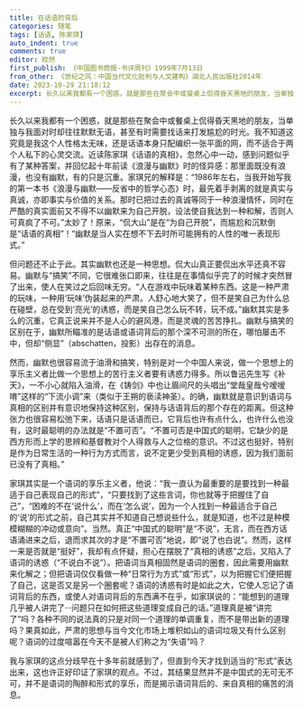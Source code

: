 ```yaml
---
title: 在话语的背后
categories: 随笔
tags: [话语, 陈家琪]
auto_indent: true
comments: true
editor: 皎然
first_publish: 《中国图书商报·书评周刊》1999年7月13日
from_other: 《世纪之风：中国当代文化批判与人文建构》湖北人民出版社2014年
date: 2023-10-29 21:18:12
excerpt: 长久以来我都有一个困惑，就是那些在聚会中或餐桌上侃得昏天黑地的朋友，当单独与我面对时却往往默默无语，甚至有时需要找话来打发尴尬的时光。我不知道这究竟是我这个人性格太无味，还是话语本身只配编织一张平面的网，而不适合于两个人私下的心灵交流。近读陈家琪《话语的真相》，忽然心中一动，感到问题似乎有了某种答案，并回忆起十年前读《浪漫与幽默》时的怪异感：那里面既没有浪漫，也没有幽默，有的只是沉重。家琪兄的解释是：“1986年左右，当我开始写我的第一本书《浪漫与幽默——反省中的哲学心态》时，最先着手剥离的就是真实与真诚，亦即事实与价值的关系。那时已把过去的真诚等同于一种浪漫情怀，同时在严酷的真实面前又不得不以幽默来为自己开脱，设法使自我达到一种和解，否则人可真疯了不可。”太妙了！原来，“侃大山”是在“为自己开脱”，而尴尬和沉默倒是“话语的真相”！“幽默是当人实在想不下去时所可能拥有的人性的唯一表现形式。”
---
```

长久以来我都有一个困惑，就是那些在聚会中或餐桌上侃得昏天黑地的朋友，当单独与我面对时却往往默默无语，甚至有时需要找话来打发尴尬的时光。我不知道这究竟是我这个人性格太无味，还是话语本身只配编织一张平面的网，而不适合于两个人私下的心灵交流。近读陈家琪《话语的真相》，忽然心中一动，感到问题似乎有了某种答案，并回忆起十年前读《浪漫与幽默》时的怪异感：那里面既没有浪漫，也没有幽默，有的只是沉重。家琪兄的解释是：“1986年左右，当我开始写我的第一本书《浪漫与幽默——反省中的哲学心态》时，最先着手剥离的就是真实与真诚，亦即事实与价值的关系。那时已把过去的真诚等同于一种浪漫情怀，同时在严酷的真实面前又不得不以幽默来为自己开脱，设法使自我达到一种和解，否则人可真疯了不可。”太妙了！原来，“侃大山”是在“为自己开脱”，而尴尬和沉默倒是“话语的真相”！“幽默是当人实在想不下去时所可能拥有的人性的唯一表现形式。”

但问题还不止于此。其实幽默也还是一种思想。侃大山真正要侃出水平还真不容易。幽默与“搞笑”不同，它很难张口即来，往往是在事情似乎完了的时候才突然冒了出来，使人在笑过之后回味无穷。“人在游戏中玩味着某种东西。这是一种严肃的玩味，一种用‘玩味’伪装起来的严肃。人舒心地大笑了，但不是笑自己为什么总在碰壁，总在受到‘亮光’的诱惑，而是笑自己怎么玩不转，玩不成。”幽默其实是多么的沉重，它真正说来并不是人心的避风港，而是灵魂的苦苦挣扎。幽默与搞笑的区别在于，幽默所瞄准的是话语或语词背后的那个深不可测的所在，哪怕屡击不中，但却“侧显”（abschatten，投影）出存在的消息。

然而，幽默也很容易流于油滑和搞笑，特别是对一个中国人来说，做一个思想上的享乐主义者比做一个思想上的苦行主义者要有诱惑力得多。所以鲁迅先生写《补天》，一不小心就陷入油滑，在《铸剑》中也让眉间尺的头唱出“堂哉皇哉兮嗳嗳唷”这样的“下流小调”来（类似于王朔的亵渎神圣）。的确，幽默就是意识到语词与真相的区别并有意识地保持这种区别，保持与话语背后的那个存在的距离。但这种张力也很容易松弛下来，话语只是话语而已，它背后也许有点什么，也许什么也没有，这时最聪明的办法就是“不置可否”。“不置可否是中国式的聪明，它缺少的是西方形而上学的思辨和基督教对个人得救与人之位格的意识。不过这也挺好，特别是作为日常生活的一种行为方式而言，说不定更少受到真相的诱惑，因为我们面前已没有了真相。”

家琪其实是一个语词的享乐主义者，他说：“我一直认为最重要的是要找到一种最适于自己表现自己的形式”，“只要找到了这些言词，你也就等于把握住了自己”，“困难的不在‘说什么’，而在‘怎么说’，因为一个人找到一种最适合于自己的‘说’的形式之前，自己其实并不知道自己想说些什么，就是知道，也不过是种模模糊糊的冲动或意向”。当然。真正“中国式的聪明”是“不说”，无言，而在西方话语涌进来之后，退而求其次的才是“不置可否”地说，即“说了也白说”。然而，这样一来是否就是“挺好”，我却有点怀疑，担心在摆脱了“真相的诱惑”之后，又陷入了语词的诱惑（“不说白不说”）。把语词当真相固然是语词的圈套，因此需要用幽默来化解之；但把语词仅仅看做一种“日常行为方式”或“形式”，以为把握它们便把握了自己，这是否又是另一个圈套呢？语词的诱惑有时是如此之大，它使人忘记了语词背后的东西，或使人对语词背后的东西满不在乎，如家琪说的：“能想到的道理几乎被人讲完了···问题只在如何把这些道理变成自己的话。”道理真是被“讲完了”吗？各种不同的说法真的只是对同一个道理的单调重复，而不是带出新的道理吗？果真如此，严肃的思想与当今文化市场上堆积如山的语词垃圾又有什么区别呢？语词的过度喧嚣在今天不是被人们称之为“失语”吗？

我与家琪的这点分歧早在十多年前就感到了，但直到今天才找到适当的“形式”表达出来，这也许正好印证了家琪的观点。不过，其结果显然并不是中国式的无可无不可，并不是语词的陶醉和形式的享乐，而是揭示语词背后的、来自真相的痛苦的消息。
